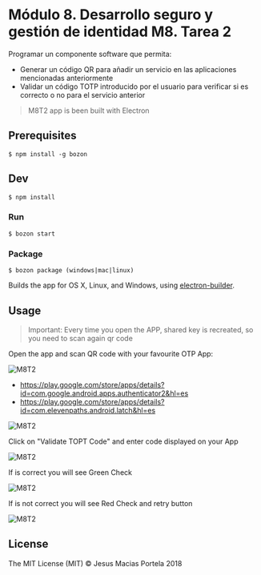 # Módulo 8. Desarrollo seguro y gestión de identidad M8. Tarea 2

Programar un componente software que permita:

* Generar un código QR para añadir un servicio en las aplicaciones mencionadas anteriormente
* Validar un código TOTP introducido por el usuario para verificar si es correcto o no para el servicio anterior

> M8T2 app is been built with Electron

## Prerequisites

```
$ npm install -g bozon
```

## Dev

```
$ npm install
```

### Run

```
$ bozon start
```

### Package

```
$ bozon package (windows|mac|linux)
```

Builds the app for OS X, Linux, and Windows, using [electron-builder](https://github.com/electron-userland/electron-builder).

## Usage

> Important: Every time you open the APP, shared key is recreated, so you need to scan again qr code

Open the app and scan QR code with your favourite OTP App:

![M8T2](https://user-images.githubusercontent.com/1454351/49610168-04792f80-f99e-11e8-9744-ad8d4b09304d.png "M8T2")

- https://play.google.com/store/apps/details?id=com.google.android.apps.authenticator2&hl=es
- https://play.google.com/store/apps/details?id=com.elevenpaths.android.latch&hl=es

![M8T2](https://user-images.githubusercontent.com/1454351/49633727-be05ee00-f9fa-11e8-9336-95f85ddb262a.jpg "M8T2")

Click on "Validate TOPT Code" and enter code displayed on your App

![M8T2](https://user-images.githubusercontent.com/1454351/49610165-03e09900-f99e-11e8-9dde-e86b3f5104ba.png "M8T2")

If is correct you will see Green Check

![M8T2](https://user-images.githubusercontent.com/1454351/49610166-03e09900-f99e-11e8-8a23-118935b28178.png "M8T2")

If is not correct you will see Red Check and retry button

![M8T2](https://user-images.githubusercontent.com/1454351/49610164-03e09900-f99e-11e8-993a-1c08c4dbad5b.png "M8T2")

## License

The MIT License (MIT) © Jesus Macias Portela 2018
